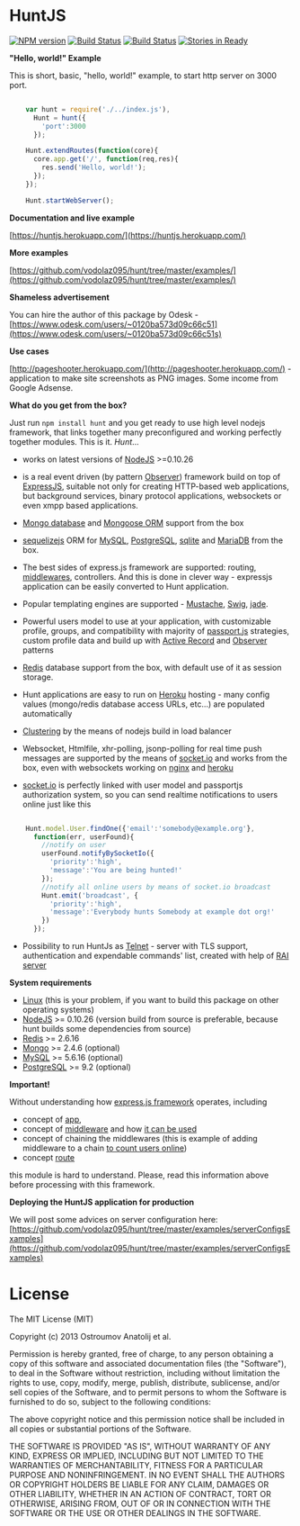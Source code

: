 HuntJS
====================

[![NPM version](https://badge.fury.io/js/hunt.svg)](http://badge.fury.io/js/hunt)
[![Build Status](https://drone.io/bitbucket.org/vodolaz095/hunt/status.png)](https://drone.io/bitbucket.org/vodolaz095/hunt/latest)
[![Build Status](https://travis-ci.org/vodolaz095/hunt.png?branch=master)](https://travis-ci.org/vodolaz095/hunt)
[![Stories in Ready](https://badge.waffle.io/vodolaz095/hunt.png?label=ready&title=Ready)](https://waffle.io/vodolaz095/hunt)


**"Hello, world!" Example**

This is short, basic, "hello, world!" example, to start http server on 3000 port.

```javascript

    var hunt = require('./../index.js'),
      Hunt = hunt({
        'port':3000
      });

    Hunt.extendRoutes(function(core){
      core.app.get('/', function(req,res){
        res.send('Hello, world!');
      });
    });

    Hunt.startWebServer();

```

**Documentation and live example**

[https://huntjs.herokuapp.com/](https://huntjs.herokuapp.com/)


**More examples**

[https://github.com/vodolaz095/hunt/tree/master/examples/](https://github.com/vodolaz095/hunt/tree/master/examples/)

**Shameless advertisement**

You can hire the author of this package by Odesk - [https://www.odesk.com/users/~0120ba573d09c66c51](https://www.odesk.com/users/~0120ba573d09c66c51s)

**Use cases**

[http://pageshooter.herokuapp.com/](http://pageshooter.herokuapp.com/) - application to make site screenshots as PNG images. Some income from Google Adsense.


**What do you get from the box?**

Just run `npm install hunt` and you get ready to use high level nodejs framework,
that links together many preconfigured and working perfectly together modules.
This is it. *Hunt*...

-  works on latest versions of [NodeJS](http://nodejs.org) >=0.10.26

-  is a real event driven (by pattern [Observer](https://en.wikipedia.org/wiki/Observer_pattern))
   framework build on top of [ExpressJS](http://expressjs.com),
   suitable not only for creating HTTP-based web applications, but background services,
   binary protocol applications, websockets or even xmpp based applications.

-  [Mongo database](http://www.mongodb.org/) and
    [Mongoose ORM](http://mongoosejs.com/) support from the box

-  [sequelizejs](http://sequelizejs.com/) ORM for [MySQL](https://www.mysql.com/),
   [PostgreSQL](http://www.postgresql.org/), [sqlite](https://www.sqlite.org/)
   and [MariaDB](https://mariadb.org/) from the box.

-  The best sides of express.js framework are supported: routing,
   [middlewares](http://expressjs.com/api.html#middleware), controllers.
   And this is done in clever way - expressjs application can be easily
   converted to Hunt application.

-  Popular templating engines are supported - [Mustache](http://mustache.github.io/mustache.5.html),
   [Swig](http://paularmstrong.github.io/swig/), [jade](https://github.com/visionmedia/jade).

-  Powerful users model to use at your application, with customizable profile, groups,
    and compatibility with majority of [passport.js](http://passportjs.org")
    strategies, custom profile data and build up with
    [Active Record](https://en.wikipedia.org/wiki/Active_record_pattern)
    and [Observer](https://en.wikipedia.org/wiki/Observer_pattern) patterns

-  [Redis](http://redis.io) database support from the box, with default use of it as session storage.

-  Hunt applications are easy to run on [Heroku](http://heroku.com/) hosting - many config values
    (mongo/redis database access URLs, etc...) are populated automatically

-  [Clustering](http://nodejs.org/docs/latest/api/cluster.html)
    by the means of nodejs build in load balancer

-  Websocket, Htmlfile, xhr-polling, jsonp-polling for real time push messages
    are supported by the means of [socket.io](http://socket.io) and works
    from the box, even with websockets working on [nginx](http://nginx.org/en/docs/http/websocket.html)
    and [heroku](https://devcenter.heroku.com/articles/node-websockets#deploy)

-  [socket.io](http://socket.io/) is perfectly linked with user
    model and passportjs authorization system, so you can send realtime
    notifications to users online just like this

```javascript

    Hunt.model.User.findOne({'email':'somebody@example.org'},
      function(err, userFound){
        //notify on user
        userFound.notifyBySocketIo({
          'priority':'high',
          'message':'You are being hunted!'
        });
        //notify all online users by means of socket.io broadcast
        Hunt.emit('broadcast', {
          'priority':'high',
          'message':'Everybody hunts Somebody at example dot org!'
        })
      });

```

-  Possibility to run HuntJs as [Telnet](https://en.wikipedia.org/wiki/Telnet) - server with TLS support,
  authentication and expendable commands' list, created with help of [RAI server](https://www.npmjs.org/package/rai)


**System requirements**

-  [Linux](http://distrowatch.com/dwres.php?resource=major) (this is your problem, if you want to build this package on other operating systems)
-  [NodeJS](http://nodejs.org/download/) >= 0.10.26 (version build from source is preferable, because hunt builds some dependencies from source)
-  [Redis](http://redis.io/download) >= 2.6.16
-  [Mongo](http://www.mongodb.org/downloads) >= 2.4.6 (optional)
-  [MySQL](https://dev.mysql.com/downloads/mysql/) >= 5.6.16 (optional)
-  [PostgreSQL](http://www.postgresql.org/download/) >= 9.2 (optional)


**Important!**

Without understanding how [express.js framework](http://expressjs.com/) operates, including

 - concept of [app](http://expressjs.com/api.html#express),
 - concept of [middleware](http://expressjs.com/api.html#middleware) and how [it can be used](http://webapplog.com/intro-to-express-js-parameters-error-handling-and-other-middleware/)
 - concept of chaining the middlewares (this is example of adding middleware to a chain [to count users online](http://expressjs.com/guide.html#users-online))
 - concept [route](http://expressjs.com/api.html#app.VERB)

this module is hard to understand. Please, read this information above before processing with this framework.


**Deploying the HuntJS application for production**

We will post some advices on server configuration here:
[https://github.com/vodolaz095/hunt/tree/master/examples/serverConfigsExamples](https://github.com/vodolaz095/hunt/tree/master/examples/serverConfigsExamples)


License
====================
The MIT License (MIT)

Copyright (c) 2013 Ostroumov Anatolij <ostroumov095 at gmail dot com> et al.

Permission is hereby granted, free of charge, to any person obtaining a copy of
this software and associated documentation files (the "Software"), to deal in
the Software without restriction, including without limitation the rights to
use, copy, modify, merge, publish, distribute, sublicense, and/or sell copies of
the Software, and to permit persons to whom the Software is furnished to do so,
subject to the following conditions:

The above copyright notice and this permission notice shall be included in all
copies or substantial portions of the Software.

THE SOFTWARE IS PROVIDED "AS IS", WITHOUT WARRANTY OF ANY KIND, EXPRESS OR
IMPLIED, INCLUDING BUT NOT LIMITED TO THE WARRANTIES OF MERCHANTABILITY, FITNESS
FOR A PARTICULAR PURPOSE AND NONINFRINGEMENT. IN NO EVENT SHALL THE AUTHORS OR
COPYRIGHT HOLDERS BE LIABLE FOR ANY CLAIM, DAMAGES OR OTHER LIABILITY, WHETHER
IN AN ACTION OF CONTRACT, TORT OR OTHERWISE, ARISING FROM, OUT OF OR IN
CONNECTION WITH THE SOFTWARE OR THE USE OR OTHER DEALINGS IN THE SOFTWARE.
